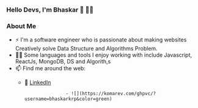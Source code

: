 ### Hello Devs, I'm Bhaskar 👋 👨‍💻

<!--
**bhaskarkrp/bhaskarkrp** is a ✨ _special_ ✨ repository because its `README.md` (this file) appears on your GitHub profile.

Here are some ideas to get you started:
-->
### About Me

- ⚡ I'm a software engineer who is passionate about making websites Creatively solve Data Structure and Algorithms Problem.
- 👨‍💻 Some languages and tools I enjoy working with include Javascript, ReactJs, MongoDB, DS and Algorith,s
- 📫 Find me around the web:
    -    :office: [LinkedIn](https://www.linkedin.com/in/bhaskar-kumar-baa7301a1/)
    
                            - ![](https://komarev.com/ghpvc/?username=bhaskarkrp&color=green)
